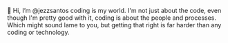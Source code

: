 👋 Hi, I’m @jezzsantos coding is my world. I'm not just about the code, even though I'm pretty good with it, coding is about the people and processes. Which might sound lame to you, but getting that right is far harder than any coding or technology.
